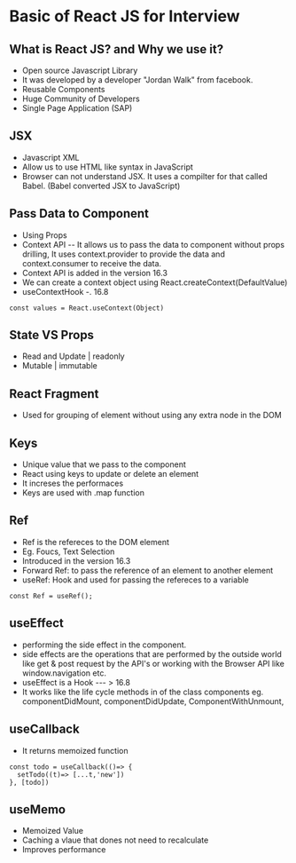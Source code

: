 # Basic of React JS for Interview 


## What is React JS? and Why we use it? 
- Open source Javascript Library
- It was developed by a developer "Jordan Walk" from facebook.
- Reusable Components
- Huge Community of Developers
- Single Page Application (SAP)

## JSX
- Javascript XML
- Allow us to use HTML like syntax in JavaScript
- Browser can not understand JSX. It uses a compilter for that called Babel.
(Babel converted JSX to JavaScript)

## Pass Data to Component
- Using Props
- Context API
-- It allows us to pass the data to component without props drilling, It uses context.provider to provide the data and context.consumer to receive the data.
- Context API is added in the version 16.3
- We can create a context object using React.createContext(DefaultValue)
- useContextHook -. 16.8
```
const values = React.useContext(Object)
```

## State VS Props
- Read and Update | readonly
- Mutable | immutable

## React Fragment
- Used for grouping of element without using any extra node in the DOM


## Keys
- Unique value that we pass to the component
- React using keys to update or delete an element
- It increses the performaces 
- Keys are used with .map function

## Ref
- Ref is the refereces to the DOM element
- Eg. Foucs, Text Selection 
- Introduced in the version 16.3 
- Forward Ref: to pass the reference of an element to another element
- useRef: Hook and used for passing the refereces to a variable
```
const Ref = useRef();
```

## useEffect
- performing the side effect in the component.
- side effects are the operations that are performed by the outside world like get & post request by the API's or working with the Browser API like window.navigation etc.
- useEffect is a Hook --- > 16.8
- It works like the life cycle methods in of the class components eg. componentDidMount, componentDidUpdate, ComponentWithUnmount,

## useCallback
- It returns memoized function 
```
const todo = useCallback(()=> {
  setTodo((t)=> [...t,'new'])
}, [todo])
```

## useMemo
- Memoized Value
- Caching a vlaue that dones not need to recalculate
- Improves performance